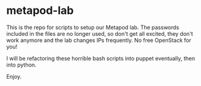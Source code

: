 # metapod-lab

This is the repo for scripts to setup our Metapod lab. The passwords included in the files are no longer used, so don't get all excited, they don't work anymore and the lab changes IPs frequently. No free OpenStack for you!

I will be refactoring these horrible bash scripts into puppet eventually, then into python.

Enjoy. 
